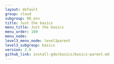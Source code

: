 ```yaml
---
layout: default
group: cloud
subgroup: 08_env
title: Just the basics
menu_title: Just the basics
menu_order: 100
menu_node: 
level3_menu_node: level3parent
level3_subgroup: basics
version: 2.0
github_link: install-gde/basics/basics-parent.md
---
```


